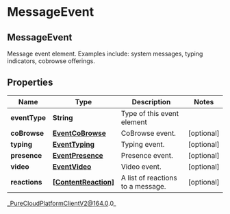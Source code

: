 # MessageEvent

## MessageEvent
Message event element.  Examples include: system messages, typing indicators, cobrowse offerings.

## Properties

|Name | Type | Description | Notes|
|------------ | ------------- | ------------- | -------------|
| **eventType** | **String** | Type of this event element | |
| **coBrowse** | [**EventCoBrowse**](EventCoBrowse) | CoBrowse event. | [optional] |
| **typing** | [**EventTyping**](EventTyping) | Typing event. | [optional] |
| **presence** | [**EventPresence**](EventPresence) | Presence event. | [optional] |
| **video** | [**EventVideo**](EventVideo) | Video event. | [optional] |
| **reactions** | [**[ContentReaction]**](ContentReaction) | A list of reactions to a message. | [optional] |



_PureCloudPlatformClientV2@164.0.0_
